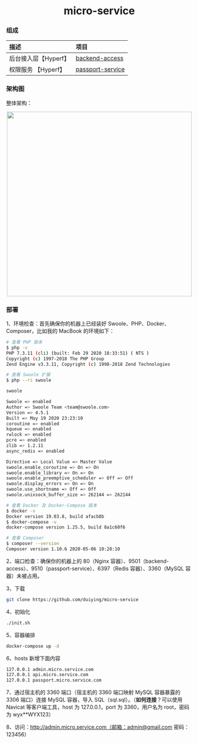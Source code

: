 <h1 align="center">
    micro-service
    <br>
</h1>

### 组成

| 描述 | 项目 |  
| :--- | :---- |
| 后台接入层【Hyperf】 | [backend-access](https://github.com/duiying/backend-access) | 
| 权限服务 【Hyperf】| [passport-service](https://github.com/duiying/passport-service) | 

### 架构图

整体架构：  

<div align=center><img src="https://raw.githubusercontent.com/duiying/micro-service/master/img/micro-service.png" width="500"></div>   

### 部署

1、环境检查：首先确保你的机器上已经装好 Swoole、PHP、Docker、Composer，比如我的 MacBook 的环境如下：  

```sh
# 查看 PHP 版本
$ php -v
PHP 7.3.11 (cli) (built: Feb 29 2020 18:33:51) ( NTS )
Copyright (c) 1997-2018 The PHP Group
Zend Engine v3.3.11, Copyright (c) 1998-2018 Zend Technologies

# 查看 Swoole 扩展
$ php --ri swoole

swoole

Swoole => enabled
Author => Swoole Team <team@swoole.com>
Version => 4.5.1
Built => May 19 2020 23:23:10
coroutine => enabled
kqueue => enabled
rwlock => enabled
pcre => enabled
zlib => 1.2.11
async_redis => enabled

Directive => Local Value => Master Value
swoole.enable_coroutine => On => On
swoole.enable_library => On => On
swoole.enable_preemptive_scheduler => Off => Off
swoole.display_errors => On => On
swoole.use_shortname => Off => Off
swoole.unixsock_buffer_size => 262144 => 262144

# 查看 Docker 及 Docker-Compose 版本
$ docker -v
Docker version 19.03.8, build afacb8b
$ docker-compose -v
docker-compose version 1.25.5, build 8a1c60f6

# 查看 Composer
$ composer --version
Composer version 1.10.6 2020-05-06 10:28:10
```

2、端口检查：确保你的机器上的 80（Nginx 容器）、9501（backend-access）、9510（passport-service）、6397（Redis 容器）、3360（MySQL 容器）未被占用。 

3、下载

```sh
git clone https://github.com/duiying/micro-service
```

4、初始化
```sh
./init.sh
```

5、容器编排
```sh
docker-compose up -d
```

6、hosts 新增下面内容
```sh
127.0.0.1 admin.micro.service.com 
127.0.0.1 api.micro.service.com
127.0.0.1 passport.micro.service.com
```

7、通过宿主机的 3360 端口（宿主机的 3360 端口映射 MySQL 容器暴露的 3306 端口）连接 MySQL 容器，导入 SQL（sql.sql）。（**如何连接**？可以使用 Navicat 等客户端工具，host 为 127.0.0.1，port 为 3360，用户名为 root，密码为 wyx**WYX123）    

8、访问：http://admin.micro.service.com（邮箱：admin@gmail.com 密码：123456）